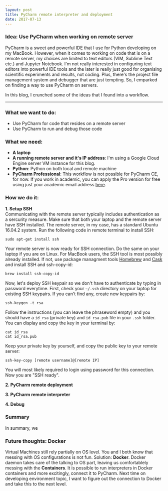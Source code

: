 ```yaml
---
layout: post
title: PyCharm remote interpreter and deployment
date: 2017-07-13
---
```


### Idea: Use PyCharm when working on remote server
PyCharm is a sweet and powerful IDE that I use for Python developing on my MacBook. However, when it comes to working on code that is on a remote server, my choices are limited to text editors (VIM, Sublime Text etc.) and Jupyter Notebook. I'm not really interested in configuring text editors into powerful IDE tools and the later is really just good for organising scientific experiments and results, not coding. Plus, there's the project file management system and debugger that are just tempting. So, I emparked on finding a way to use PyCharm on servers.

In this blog, I crunched some of the ideas that I found into a workflow.

---
### What we want to do:
- Use PyCharm for code that resides on a remote server
- Use PyCharm to run and debug those code


### What we need:
- **A laptop**
- **A running remote server and it's IP address**: I'm using a Google Cloud Engine server VM instance for this blog.
- **Python**: Python on both local and remote machine
- **PyCharm Professional**: This workflow is not possible for PyCharm CE, for now. If you work in academic, you can apply the Pro version for free using just your academic email address [here](https://www.jetbrains.com/student/).


### How we do it:
**1. Setup SSH**  
Communicating with the remote server typically includes authentication as a sercurity measure. Make sure that both your laptop and the remote server have SSH installed. The remote server, in my case, has a standard Ubuntu 16.04.2 system. Run the following code in remote terminal to install SSH:
```
sudo apt-get install ssh
```
Your remote server is now ready for SSH connection. Do the same on your laptop if you are on Linux. For MacBook users, the SSH tool is most possibly already installed. If not, use package managment tools [Homebrew](https://brew.sh) and [Cask](https://caskroom.github.io) and install SSH and ssh-copy-id:

```
brew install ssh-copy-id
```  
Now, let's deploy SSH keypair so we don't have to authenticate by typing in password everytime. First, check your `~/.ssh` directory on your laptop for existing SSH keypairs. If you can't find any, create new keypairs by:

```
ssh-keygen -t rsa
```

Follow the instructions (you can leave the phraseword empty) and you should have a `id_rsa` (private key) and `id_rsa.pub` file in your `.ssh` folder. You can display and copy the key in your terminal by:
```
cat id_rsa
cat id_rsa.pub
```
Keep your private key by yourself, and copy the public key to your remote server:
```
ssh-key-copy [remote username]@[remote IP]
```
You will most likely required to login using password for this connection. Now you are "SSH ready".


**2. PyCharm remote deployment**  




**3. PyCharm remote interpreter**  

**4. Debug**  


### Summary  
In summary, we 

### Future thoughts: Docker
Virtual Machines still rely partially on OS level. You and I both know that messing with OS configurations is not fun. Solution: **Docker**. Docker daemon takes care of the talking to OS part, leaving us comfortablely messing with the **Containers**. It is possible to run interpreters in Docker containers and more excitingly, connect it to PyCharm. Next time on developing environment topic, I want to figure out the connection to Docker and take this to the next level.
